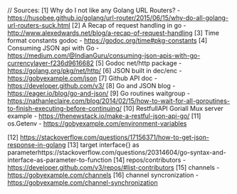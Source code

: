 // Sources:
[1] Why do I not like any Golang URL Routers? - https://husobee.github.io/golang/url-router/2015/06/15/why-do-all-golang-url-routers-suck.html
[2] A Recap of request handling in go - http://www.alexedwards.net/blog/a-recap-of-request-handling
[3] Time format constants godoc - https://godoc.org/time#pkg-constants
[4] Consuming JSON api with Go - https://medium.com/@IndianGuru/consuming-json-apis-with-go-currencylayer-f236d9616682
[5] Godoc net/http package - https://golang.org/pkg/net/http/
[6] JSON built in dec/enc - https://gobyexample.com/json
[7] Github API doc  - https://developer.github.com/v3/
[8] Go and JSON blog - https://eager.io/blog/go-and-json/
[9] Go routines waitgroup - https://nathanleclaire.com/blog/2014/02/15/how-to-wait-for-all-goroutines-to-finish-executing-before-continuing/
[10] RestfullAPI Goriall Mux server example - https://thenewstack.io/make-a-restful-json-api-go/
[11] os.Getenv - https://gobyexample.com/environment-variables

[12] https://stackoverflow.com/questions/17156371/how-to-get-json-response-in-golang
[13] target interface{} as parameterhttps://stackoverflow.com/questions/20314604/go-syntax-and-interface-as-parameter-to-function
[14] repos/contributors - https://developer.github.com/v3/repos/#list-contributors
[15] channels - https://gobyexample.com/channels
[16] channel syncronization - https://gobyexample.com/channel-synchronization